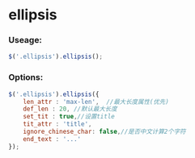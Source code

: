 # ellipsis

### Useage:

```javascript
$('.ellipsis').ellipsis();
```
### Options:

```javascript
$('.ellipsis').ellipsis({
    len_attr : 'max-len',  //最大长度属性(优先)
    def_len : 20, //默认最大长度
    set_tit : true,//设置title
    tit_attr : 'title', 
    ignore_chinese_char: false,//是否中文计算2个字符
    end_text : '...'
});
```
